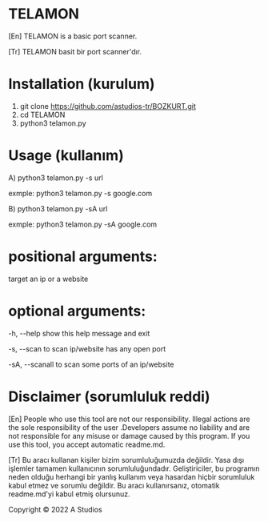 # TELAMON

[En] TELAMON is a basic port scanner.

[Tr] TELAMON basit bir port scanner'dır.

# Installation (kurulum)

1) git clone https://github.com/astudios-tr/BOZKURT.git
2) cd TELAMON
3) python3 telamon.py

# Usage (kullanım)

A) python3 telamon.py -s url

exmple: python3 telamon.py -s google.com

B) python3 telamon.py -sA url

exmple: python3 telamon.py -sA google.com


# positional arguments:
  target          an ip or a website

# optional arguments:
  -h, --help      show this help message and exit
  
  -s, --scan      to scan ip/website has any open port
  
  -sA, --scanall  to scan some ports of an ip/website


# Disclaimer (sorumluluk reddi)

[En] People who use this tool are not our responsibility. Illegal actions are the sole responsibility of the user .Developers assume no liability and are not responsible for any misuse or damage caused by this program. If you use this tool, you accept automatic readme.md.

[Tr] Bu aracı kullanan kişiler bizim sorumluluğumuzda değildir. Yasa dışı işlemler tamamen kullanıcının sorumluluğundadır. Geliştiriciler, bu programın neden olduğu herhangi bir yanlış kullanım veya hasardan hiçbir sorumluluk kabul etmez ve sorumlu değildir. Bu aracı kullanırsanız, otomatik readme.md'yi kabul etmiş olursunuz.



Copyright © 2022 A Studios
